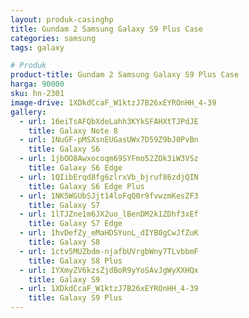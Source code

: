 ```yaml
---
layout: produk-casinghp
title: Gundam 2 Samsung Galaxy S9 Plus Case
categories: samsung
tags: galaxy

# Produk
product-title: Gundam 2 Samsung Galaxy S9 Plus Case
harga: 90000
sku: hn-2301
image-drive: 1XDkdCcaF_W1ktzJ7B26xEYROnHH_4-39
gallery:
  - url: 16eiTsAFQbXdeLahh3KYkSFAHXtTJPdJE
    title: Galaxy Note 8
  - url: 1NuGF-pMSXsnEUGasUWx7D59Z9bJ0PvBn
    title: Galaxy S6
  - url: 1jbOO8Awxocoqm69SYFmo52ZOk3iW3VSz
    title: Galaxy S6 Edge
  - url: 1QIibErqd8fg6zlrxVb_bjruf86zdjQIN
    title: Galaxy S6 Edge Plus
  - url: 1NK5WGUbSJjt14loFqQ0r9fvwzmKesZF3
    title: Galaxy S7
  - url: 1lTJZne1m6JX2uo_lBenDM2k1ZDhf3xEf
    title: Galaxy S7 Edge
  - url: 1hvDefZy_eMaHDSYunL_dIYB0gCwJfZuK
    title: Galaxy S8
  - url: 1ctv5MUZbdm-njafbUVrgbWny7TLvbbmF
    title: Galaxy S8 Plus
  - url: 1YXmyZV6kzsZjdBoR9yYoSAvJgWyXXHQx
    title: Galaxy S9
  - url: 1XDkdCcaF_W1ktzJ7B26xEYROnHH_4-39
    title: Galaxy S9 Plus
---
```

